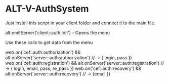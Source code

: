 # ALT-V-AuthSystem

Just install this script in your client folder and connect it to the main file.

alt.emitServer('client::auth:init') - Opens the menu

Use these calls to get data from the menu

web.on('cef::auth:authorization') && alt.onServer('server::auth:authorization') // -> { login, pass })    
web.on('cef::auth:registration') && alt.onServer('server::auth:registration') // -> { login, email, pass, re_pass })
web.on('cef::auth:recovery') && alt.onServer('server::auth:recovery') // -> {email })        
